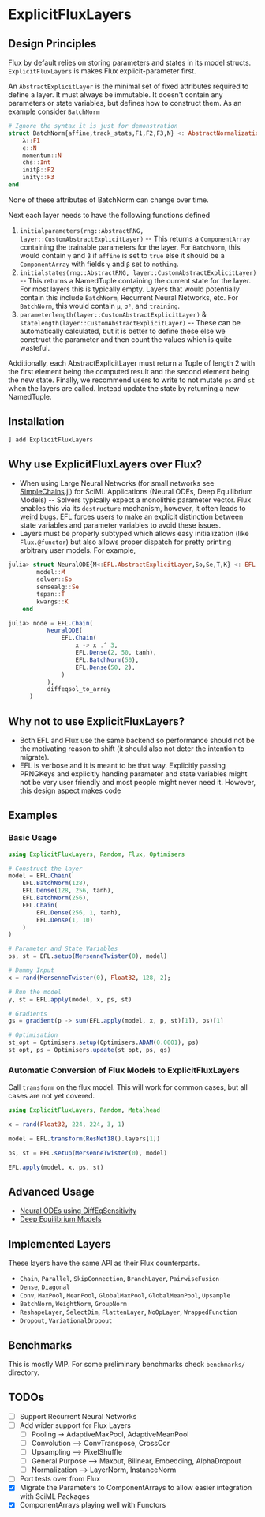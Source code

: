 # ExplicitFluxLayers

## Design Principles

Flux by default relies on storing parameters and states in its model structs. `ExplicitFluxLayers` is makes Flux explicit-parameter first. 

An `AbstractExplicitLayer` is the minimal set of fixed attributes required to define a layer. It must always be immutable. It doesn't contain any parameters or state variables, but defines how to construct them. As an example consider `BatchNorm`

```julia
# Ignore the syntax it is just for demonstration
struct BatchNorm{affine,track_stats,F1,F2,F3,N} <: AbstractNormalizationLayer{affine,track_stats} <: AbstractExplicitLayer
    λ::F1
    ϵ::N
    momentum::N
    chs::Int
    initβ::F2
    initγ::F3
end
```

None of these attributes of BatchNorm can change over time.

Next each layer needs to have the following functions defined

1. `initialparameters(rng::AbstractRNG, layer::CustomAbstractExplicitLayer)` -- This returns a `ComponentArray` containing the trainable parameters for the layer. For `BatchNorm`, this would contain `γ` and `β` if `affine` is set to `true` else it should be a `ComponentArray` with fields `γ` and `β` set to `nothing`.
2. `initialstates(rng::AbstractRNG, layer::CustomAbstractExplicitLayer)` -- This returns a NamedTuple containing the current state for the layer. For most layers this is typically empty. Layers that would potentially contain this include `BatchNorm`, Recurrent Neural Networks, etc. For `BatchNorm`, this would contain `μ`, `σ²`, and `training`.
3. `parameterlength(layer::CustomAbstractExplicitLayer)` & `statelength(layer::CustomAbstractExplicitLayer)` -- These can be automatically calculated, but it is better to define these else we construct the parameter and then count the values which is quite wasteful.

Additionally, each AbstractExplicitLayer must return a Tuple of length 2 with the first element being the computed result and the second element being the new state. Finally, we recommend users to write to not mutate `ps` and `st` when the layers are called. Instead update the state by returning a new NamedTuple.

## Installation

```julia
] add ExplicitFluxLayers
```

## Why use ExplicitFluxLayers over Flux?

* When using Large Neural Networks (for small networks see [SimpleChains.jl](https://github.com/PumasAI/SimpleChains.jl)) for SciML Applications (Neural ODEs, Deep Equilibrium Models) -- Solvers typically expect a monolithic parameter vector. Flux enables this via its `destructure` mechanism, however, it often leads to [weird bugs](https://github.com/FluxML/Flux.jl/issues?q=is%3Aissue+destructure). EFL forces users to make an explicit distinction between state variables and parameter variables to avoid these issues.
* Layers must be properly subtyped which allows easy initialization (like `Flux.@functor`) but also allows proper dispatch for pretty printing arbitrary user models. For example,

```julia
julia> struct NeuralODE{M<:EFL.AbstractExplicitLayer,So,Se,T,K} <: EFL.AbstractExplicitContainerLayer{(:model,)}
        model::M
        solver::So
        sensealg::Se
        tspan::T
        kwargs::K
    end

julia> node = EFL.Chain(
           NeuralODE(
               EFL.Chain(
                   x -> x .^ 3,
                   EFL.Dense(2, 50, tanh),
                   EFL.BatchNorm(50),
                   EFL.Dense(50, 2),
               )
           ),
           diffeqsol_to_array
      )
```

## Why not to use ExplicitFluxLayers?

* Both EFL and Flux use the same backend so performance should not be the motivating reason to shift (it should also not deter the intention to migrate).
* EFL is verbose and it is meant to be that way. Explicitly passing PRNGKeys and explicitly handing parameter and state variables might not be very user friendly and most people might never need it. However, this design aspect makes code
## Examples
### Basic Usage

```julia
using ExplicitFluxLayers, Random, Flux, Optimisers

# Construct the layer
model = EFL.Chain(
    EFL.BatchNorm(128),
    EFL.Dense(128, 256, tanh),
    EFL.BatchNorm(256),
    EFL.Chain(
        EFL.Dense(256, 1, tanh),
        EFL.Dense(1, 10)
    )
)

# Parameter and State Variables
ps, st = EFL.setup(MersenneTwister(0), model)

# Dummy Input
x = rand(MersenneTwister(0), Float32, 128, 2);

# Run the model
y, st = EFL.apply(model, x, ps, st)

# Gradients
gs = gradient(p -> sum(EFL.apply(model, x, p, st)[1]), ps)[1]

# Optimisation
st_opt = Optimisers.setup(Optimisers.ADAM(0.0001), ps)
st_opt, ps = Optimisers.update(st_opt, ps, gs)
```

### Automatic Conversion of Flux Models to ExplicitFluxLayers

Call `transform` on the flux model. This will work for common cases, but all cases are not yet covered.

```julia
using ExplicitFluxLayers, Random, Metalhead

x = rand(Float32, 224, 224, 3, 1)

model = EFL.transform(ResNet18().layers[1])

ps, st = EFL.setup(MersenneTwister(0), model)

EFL.apply(model, x, ps, st)
```

## Advanced Usage

* [Neural ODEs using DiffEqSensitivity](examples/neural_ode.jl)
* [Deep Equilibrium Models](https://github.com/SciML/FastDEQ.jl)

## Implemented Layers

These layers have the same API as their Flux counterparts.

* `Chain`, `Parallel`, `SkipConnection`, `BranchLayer`, `PairwiseFusion`
* `Dense`, `Diagonal`
* `Conv`, `MaxPool`, `MeanPool`, `GlobalMaxPool`, `GlobalMeanPool`, `Upsample`
* `BatchNorm`, `WeightNorm`, `GroupNorm`
* `ReshapeLayer`, `SelectDim`, `FlattenLayer`, `NoOpLayer`, `WrappedFunction`
* `Dropout`, `VariationalDropout`


## Benchmarks

This is mostly WIP. For some preliminary benchmarks check `benchmarks/` directory.

## TODOs

- [ ] Support Recurrent Neural Networks
- [ ] Add wider support for Flux Layers
  - [ ] Pooling -> AdaptiveMaxPool, AdaptiveMeanPool
  - [ ] Convolution --> ConvTranspose, CrossCor
  - [ ] Upsampling --> PixelShuffle
  - [ ] General Purpose --> Maxout, Bilinear, Embedding, AlphaDropout
  - [ ] Normalization --> LayerNorm, InstanceNorm
- [ ] Port tests over from Flux
- [x] Migrate the Parameters to ComponentArrays to allow easier integration with SciML Packages
- [x] ComponentArrays playing well with Functors
